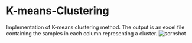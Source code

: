 # K-means-Clustering
Implementation of K-means clustering method.
The output is an excel file containing the samples in each column representing a cluster.
![scrnshot](https://user-images.githubusercontent.com/107170301/201276688-569afd4d-0ce1-4683-9005-172dad7a565d.jpg)
